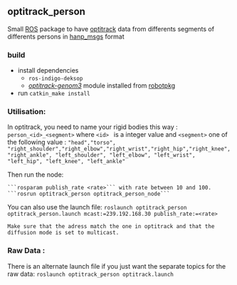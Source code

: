 ## optitrack_person

Small [ROS](wiki.ros.org) package to have [optitrack](http://www.optitrack.com/) data from differents segments of differents persons in [hanp_msgs](https://github.com/harmishhk/hanp_msgs) format

### build

- install dependencies
  - ```ros-indigo-deksop```
  - [*optitrack-genom3*](https://git.openrobots.org/projects/optitrack-genom3) module installed from [robotpkg](http://robotpkg.openrobots.org/)
- run ```catkin_make install```

### Utilisation:

In optitrack, you need to name your rigid bodies this way :
    ``` person_<id>_<segment> ```
    where ```<id> ``` is a integer value
    and ```<segment>``` one of the following value :
    ``` "head","torso", "right_shoulder","right_elbow","right_wrist","right_hip","right_knee","right_ankle", "left_shoulder", "left_elbow", "left_wrist", "left_hip", "left_knee", "left_ankle" ```

Then run the node:

    ```rosparam publish_rate <rate>``` with rate between 10 and 100.
    ```rosrun optitrack_person optitrack_person_node```

You can also use the launch file:
    ```roslaunch optitrack_person optitrack_person.launch mcast:=239.192.168.30 publish_rate:=<rate>```
    
    Make sure that the adress match the one in optitrack and that the diffusion mode is set to multicast.

### Raw Data :
There is an alternate launch file if you just want the separate topics for the raw data:
    ```roslaunch optitrack_person optitrack.launch```
